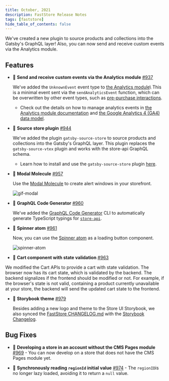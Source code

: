 ```yaml
---
title: October, 2021
description: FastStore Release Notes 
tags: [faststore]
hide_table_of_contents: false
---
```


We've created a new plugin to source products and collections into the Gatsby's GraphQL layer! Also, you can now send and receive custom events via the Analytics module.

<!--truncate-->

## Features 

- 🚀 **Send and receive custom events via the Analytics module** [#937](https://github.com/vtex/faststore/pull/937)
    
    We've added the `UnknownEvent` event type to [the Analytics module](https://github.com/vtex/faststore/tree/master/packages/store-sdk/docs/analytics)\ This is a minimal event sent via the `sendAnalyticsEvent` function, which can be overwritten by other event types, such as [pre-purchase interactions](https://developers.google.com/analytics/devguides/collection/ga4/ecommerce?client_type=gtag#pre-purchase_interactions). 

    - Check out the details on how to manage analytics events in [the Analytics module documentation](https://github.com/vtex/faststore/tree/master/packages/store-sdk/docs/analytics) and [the Google Analytics 4 (GA4) data model](https://developers.google.com/analytics/devguides/collection/ga4/reference/events).

- 🚀 **Source store plugin** [#944](https://github.com/vtex/faststore/pull/944)

    We've added the plugin `gatsby-source-store` to source products and collections into the Gatsby's GraphQL layer. This plugin replaces the `gatsby-source-vtex` plugin and works with the store-api GraphQL schema. 

    - Learn how to install and use the `gatsby-source-store` plugin [ here](https://github.com/vtex/faststore/tree/master/packages/gatsby-source-store).


- 🚀 **Modal Molecule** [#957](https://github.com/vtex/faststore/pull/957)

    Use the [Modal Molecule](https://storeui.netlify.app/?path=/docs/molecules-modal--modal) to create alert windows in your storefront.

    ![gif-modal](https://user-images.githubusercontent.com/67270558/136008113-42f3722d-f82d-4b3f-bbe7-eaee04cb927f.gif)


- 🚀 **GraphQL Code Generator** [#960](https://github.com/vtex/faststore/pull/960)

    We've added the [GraphQL Code Generator](https://www.graphql-code-generator.com/) CLI to automatically generate TypeScript typings for [`store-api`](https://github.com/vtex/faststore/tree/master/packages/store-api).

- 🚀 **Spinner atom** [#961](https://github.com/vtex/faststore/pull/961)

    Now, you can use the  [Spinner atom](https://storeui.netlify.app/?path=/story/getting-started-welcome--welcome) as a loading button component.

    ![spinner-atom](https://user-images.githubusercontent.com/67270558/136010637-02d1608f-2de6-48f2-8678-50d9275cc390.gif)

- 🚀 **Cart component  with state validation** [#963](https://github.com/vtex/faststore/pull/963)

We modified the Cart APIs to provide a cart with state validation. The browser now has its cart state, which is validated by the backend. The backend signalizes if the frontend should be modified or not. For example, if the browser's state is not valid, containing a product currently unavailable at your store, the backend will send the updated cart state to the frontend. 

- 🚀 **Storybook theme** [#979](https://github.com/vtex/faststore/pull/979)

    Besides adding a new logo and theme to the Store UI Storybook, we also synced the [FastStore CHANGELOG.md](https://github.com/vtex/faststore/blob/master/CHANGELOG.md) with the [Storybook Changelog](https://storeui.netlify.app/?path=/story/releases-changelog--page).



## Bug Fixes 

- 🐛 **Developing a store in an account without the CMS Pages module** [#969](https://github.com/vtex/faststore/pull/969) - You can now develop on a store that does not have the CMS Pages module yet.

- 🐛 **Synchronously reading `regionId` initial value** [#974](https://github.com/vtex/faststore/pull/974) - The `regionID`is no longer lazy loaded, avoiding it to return a `null` value.
